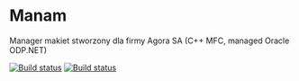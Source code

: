 # Manam
Manager makiet stworzony dla firmy Agora SA (C++ MFC, managed Oracle ODP.NET)

[![Build status](https://ci.appveyor.com/api/projects/status/ir2rsdy4lk3od8k0?svg=true)](https://ci.appveyor.com/project/vSzemkel/manam)
[![Build status](https://agora-it.visualstudio.com/velvet/_apis/build/status/ManamCI/Manam-CI)](https://agora-it.visualstudio.com/velvet)
